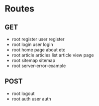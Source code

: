 # Routes

## GET

- root register             user register
- root login                user login
- root                      home page
                            about etc
- root article              articles list
                            article view page
- root sitemap              sitemap
- root server-error-example

## POST

- root logout
- root auth                 user auth
